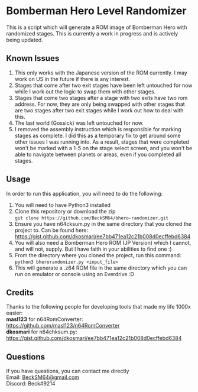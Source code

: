 # Bomberman Hero Level Randomizer
This is a script which will generate a ROM image of Bomberman Hero with randomized stages. This is currently a work in progress and is actively being updated.

## Known Issues
1. This only works with the Japanese version of the ROM currently. I may work on US in the future if there is any interest.
2. Stages that come after two exit stages have been left untouched for now while I work out the logic to swap them with other stages.
3. Stages that come two stages after a stage with two exits have two rom address. For now, they are only being swapped with other stages that are two stages after two exit stages while I work out how to deal with this.
4. The last world (Gossick) was left untouched for now.
5. I removed the assembly instruction which is responsible for marking stages as complete. I did this as a temporary fix to get around some other issues I was running into. As a result, stages that were completed won't be marked with a 1-5 on the stage select screen, and you won't be able to navigate between planets or areas, even if you completed all stages.

## Usage
In order to run this application, you will need to do the following:
1. You will need to have Python3 installed
2. Clone this repository or download the zip  
   `git clone https://github.com/BeckSM64/bhero-randomizer.git`
3. Ensure you have n64cksum.py in the same directory that you cloned the project to. Can be found here:  
   https://gist.github.com/dkosmari/ee7bb471ea12c21b008d0ecffebd6384
4. You will also need a Bomberman Hero ROM (JP Version) which I cannot, and will not, supply. But I have faith in your abilities to find one :)
5. From the directory where you cloned the project, run this command:  
   `python3 bherorandomizer.py <input_file>`
6. This will generate a .z64 ROM file in the same directory which you can run on emulator or console using an Everdrive :D

## Credits
Thanks to the following people for developing tools that made my life 1000x easier:  
**masl123** for n64RomConverter: https://github.com/masl123/n64RomConverter  
**dkosmari** for n64chksum.py: https://gist.github.com/dkosmari/ee7bb471ea12c21b008d0ecffebd6384

## Questions
If you have questions, you can contact me directly  
Email: BeckSM64@gmail.com  
Discord: Beck#9214